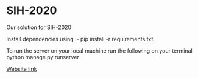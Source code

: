 # SIH-2020

Our solution for SIH-2020

Install dependencies using :-
pip install -r requirements.txt

To run the server on your local machine run the following on your terminal
python manage.py runserver 



[Website link](https://bella-ciao.herokuapp.com/)
